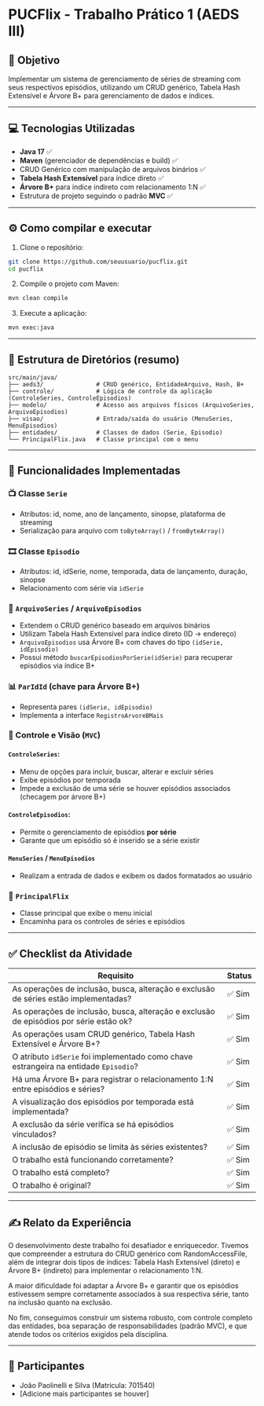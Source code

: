 # PUCFlix - Trabalho Prático 1 (AEDS III)

## 🎯 Objetivo
Implementar um sistema de gerenciamento de séries de streaming com seus respectivos episódios, utilizando um CRUD genérico, Tabela Hash Extensível e Árvore B+ para gerenciamento de dados e índices.

---

## 💻 Tecnologias Utilizadas

- **Java 17** ✅
- **Maven** (gerenciador de dependências e build) ✅
- CRUD Genérico com manipulação de arquivos binários ✅
- **Tabela Hash Extensível** para índice direto ✅
- **Árvore B+** para índice indireto com relacionamento 1:N ✅
- Estrutura de projeto seguindo o padrão **MVC** ✅

---

## ⚙️ Como compilar e executar

1. Clone o repositório:
```bash
git clone https://github.com/seuusuario/pucflix.git
cd pucflix
```

2. Compile o projeto com Maven:
```bash
mvn clean compile
```

3. Execute a aplicação:
```bash
mvn exec:java
```

---

## 📂 Estrutura de Diretórios (resumo)

```
src/main/java/
├── aeds3/               # CRUD genérico, EntidadeArquivo, Hash, B+
├── controle/            # Lógica de controle da aplicação (ControleSeries, ControleEpisodios)
├── modelo/              # Acesso aos arquivos físicos (ArquivoSeries, ArquivoEpisodios)
├── visao/               # Entrada/saída do usuário (MenuSeries, MenuEpisodios)
├── entidades/           # Classes de dados (Serie, Episodio)
└── PrincipalFlix.java   # Classe principal com o menu
```

---

## 📌 Funcionalidades Implementadas

### 📺 Classe `Serie`
- Atributos: id, nome, ano de lançamento, sinopse, plataforma de streaming
- Serialização para arquivo com `toByteArray()` / `fromByteArray()`

### 🎞️ Classe `Episodio`
- Atributos: id, idSerie, nome, temporada, data de lançamento, duração, sinopse
- Relacionamento com série via `idSerie`

### 📁 `ArquivoSeries` / `ArquivoEpisodios`
- Extendem o CRUD genérico baseado em arquivos binários
- Utilizam Tabela Hash Extensível para índice direto (ID → endereço)
- `ArquivoEpisodios` usa Árvore B+ com chaves do tipo `(idSerie, idEpisodio)`
- Possui método `buscarEpisodiosPorSerie(idSerie)` para recuperar episódios via índice B+

### 📊 `ParIdId` (chave para Árvore B+)
- Representa pares `(idSerie, idEpisodio)`
- Implementa a interface `RegistroArvoreBMais`

### 🧠 Controle e Visão (`MVC`)

#### `ControleSeries`:
- Menu de opções para incluir, buscar, alterar e excluir séries
- Exibe episódios por temporada
- Impede a exclusão de uma série se houver episódios associados (checagem por árvore B+)

#### `ControleEpisodios`:
- Permite o gerenciamento de episódios **por série**
- Garante que um episódio só é inserido se a série existir

#### `MenuSeries` / `MenuEpisodios`
- Realizam a entrada de dados e exibem os dados formatados ao usuário

### 🧩 `PrincipalFlix`
- Classe principal que exibe o menu inicial
- Encaminha para os controles de séries e episódios

---

## ✅ Checklist da Atividade

| Requisito                                                                                   | Status |
|---------------------------------------------------------------------------------------------|--------|
| As operações de inclusão, busca, alteração e exclusão de séries estão implementadas?        | ✅ Sim |
| As operações de inclusão, busca, alteração e exclusão de episódios por série estão ok?      | ✅ Sim |
| As operações usam CRUD genérico, Tabela Hash Extensível e Árvore B+?                        | ✅ Sim |
| O atributo `idSerie` foi implementado como chave estrangeira na entidade `Episodio`?        | ✅ Sim |
| Há uma Árvore B+ para registrar o relacionamento 1:N entre episódios e séries?              | ✅ Sim |
| A visualização dos episódios por temporada está implementada?                              | ✅ Sim |
| A exclusão da série verifica se há episódios vinculados?                                    | ✅ Sim |
| A inclusão de episódio se limita às séries existentes?                                      | ✅ Sim |
| O trabalho está funcionando corretamente?                                                    | ✅ Sim |
| O trabalho está completo?                                                                   | ✅ Sim |
| O trabalho é original?                                                                      | ✅ Sim |

---

## ✍️ Relato da Experiência

O desenvolvimento deste trabalho foi desafiador e enriquecedor. Tivemos que compreender a estrutura do CRUD genérico com RandomAccessFile, além de integrar dois tipos de índices: Tabela Hash Extensível (direto) e Árvore B+ (indireto) para implementar o relacionamento 1:N.

A maior dificuldade foi adaptar a Árvore B+ e garantir que os episódios estivessem sempre corretamente associados à sua respectiva série, tanto na inclusão quanto na exclusão.

No fim, conseguimos construir um sistema robusto, com controle completo das entidades, boa separação de responsabilidades (padrão MVC), e que atende todos os critérios exigidos pela disciplina.

---

## 👥 Participantes
- João Paolinelli e Silva (Matricula: 701540)
- [Adicione mais participantes se houver]
